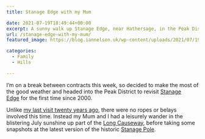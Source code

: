 ```yaml
---
title: Stanage Edge with my Mum

date: 2021-07-19T18:49:44+00:00
excerpt: A sunny walk up Stanage Edge, near Hathersage, in the Peak District.
url: /stanage-edge-with-my-mum/
featured_image: https://blog.iannelson.uk/wp-content/uploads/2021/07/191848_IMG_2990.jpg

categories:
  - Family
  - Hills

---
```

 

I’m on a break between contracts this week, so decided to make the most of the good weather and headed into the Peak District to revisit&nbsp;[Stanage Edge][1]&nbsp;for the first time since 2000.&nbsp;

Unlike&nbsp;[my last visit twenty years ago][2], there were no ropes or belays involved this time. Instead my Mum and I had a leisurely wander in the blistering July sunshine up part of the&nbsp;[Long Causeway][3], before taking some snapshots at the latest version of the historic&nbsp;[Stanage Pole][4].

<div class="wp-block-image">
  <figure class="aligncenter"><img decoding="async" src="https://blog.iannelson.uk/wp-content/uploads/2023/08/191848_IMG_2985.jpg" alt="" /></figure>
</div>

<div class="wp-block-image">
  <figure class="aligncenter"><img decoding="async" src="https://blog.iannelson.uk/wp-content/uploads/2023/08/191848_IMG_2986.jpg" alt="" /></figure>
</div>

<div class="wp-block-image">
  <figure class="aligncenter"><img decoding="async" src="https://blog.iannelson.uk/wp-content/uploads/2023/08/191848_IMG_2990.jpg" alt="" /></figure>
</div>

<div class="wp-block-image">
  <figure class="aligncenter"><img decoding="async" src="https://blog.iannelson.uk/wp-content/uploads/2023/08/191848_IMG_2987.jpg" alt="" /></figure>
</div>

<div class="wp-block-image">
  <figure class="aligncenter"><img decoding="async" src="https://blog.iannelson.uk/wp-content/uploads/2023/08/191848_IMG_2988.jpg" alt="" /></figure>
</div>

<div class="wp-block-image">
  <figure class="aligncenter"><img decoding="async" src="https://blog.iannelson.uk/wp-content/uploads/2023/08/191848_IMG_2989.jpg" alt="" /></figure>
</div>

<div class="wp-block-image">
  <figure class="aligncenter"><img decoding="async" src="https://blog.iannelson.uk/wp-content/uploads/2023/08/191848_IMG_2991.jpg" alt="" /></figure>
</div>

<div class="wp-block-image">
  <figure class="aligncenter"><img decoding="async" src="https://blog.iannelson.uk/wp-content/uploads/2023/08/191848_IMG_2992.jpg" alt="" /></figure>
</div>

<div class="wp-block-image">
  <figure class="aligncenter"><img decoding="async" src="https://blog.iannelson.uk/wp-content/uploads/2023/08/191848_IMG_2993.jpg" alt="" /></figure>
</div>

<div class="wp-block-image">
  <figure class="aligncenter"><img decoding="async" src="https://blog.iannelson.uk/wp-content/uploads/2023/08/191846_IMG_0031.png" alt="" /></figure>
</div>

 [1]: http://www.stanageedge.co.uk/
 [2]: https://blog.iannelson.uk/stanage-edge/
 [3]: https://en.wikipedia.org/wiki/Long_Causeway
 [4]: https://www.peakdistrict.gov.uk/visiting/places-to-visit/stanage-and-north-lees/stanage-pole
